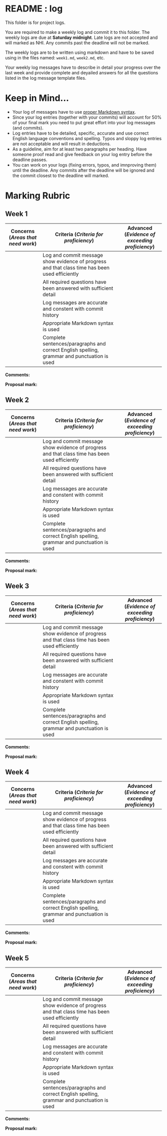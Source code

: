 # README : log
This folder is for project logs.

You are required to make a weekly log and commit it to this folder. The weekly logs are due at **Saturday midnight**. Late logs are not accepted and will marked as NHI. Any commits past the deadline will not be marked.

The weekly logs are to be written using markdown and have to be saved using in the files named: ```week1.md```, ```week2.md```, etc.

Your weekly log messages have to describe in detail your progress over the last week and provide complete and deyailed answers for all the questions listed in the log message template files.

# Keep in Mind...
* Your log of messages have to use [proper Markdown syntax](https://github.com/adam-p/markdown-here/wiki/Markdown-Cheatsheet).
* Since your log entries (together with your commits) will account for 50% of your final mark you need to put great effort into your log messages (and commits). 
* Log entries have to be detailed, specific, accurate and use correct English language conventions and spelling. Typos and sloppy log entries are not acceptable and will result in deductions. 
* As a guideline, aim for at least two paragraphs per heading. Have someone proof read and give feedback on your log entry before the deadline passes. 
* You can work on your logs (fixing errors, typos, and imnproving them) until the deadline. Any commits after the deadline will be ignored and the commit closest to the deadline will marked. 

# Marking Rubric
## Week 1

| Concerns (_Areas that need work_) | Criteria (_Criteria for proficiency_) | Advanced (_Evidence of exceeding proficiency_) |
| ---                               | ---                                   | ---                                            |
| | Log and commit message show evidence of progress and that class time has been used efficiently | | 
| | All required questions have been answered with sufficient detail | |
| | Log messages are accurate and constent with commit history | |
| | Appropriate Markdown syntax is used | |
| | Complete sentences/paragraphs and correct English spelling, grammar and punctuation is used | |

__Comments:__

__Proposal mark:__

## Week 2

| Concerns (_Areas that need work_) | Criteria (_Criteria for proficiency_) | Advanced (_Evidence of exceeding proficiency_) |
| ---                               | ---                                   | ---                                            |
| | Log and commit message show evidence of progress and that class time has been used efficiently | | 
| | All required questions have been answered with sufficient detail | |
| | Log messages are accurate and constent with commit history | |
| | Appropriate Markdown syntax is used | |
| | Complete sentences/paragraphs and correct English spelling, grammar and punctuation is used | |

__Comments:__

__Proposal mark:__

## Week 3

| Concerns (_Areas that need work_) | Criteria (_Criteria for proficiency_) | Advanced (_Evidence of exceeding proficiency_) |
| ---                               | ---                                   | ---                                            |
| | Log and commit message show evidence of progress and that class time has been used efficiently | | 
| | All required questions have been answered with sufficient detail | |
| | Log messages are accurate and constent with commit history | |
| | Appropriate Markdown syntax is used | |
| | Complete sentences/paragraphs and correct English spelling, grammar and punctuation is used | |

__Comments:__

__Proposal mark:__

## Week 4

| Concerns (_Areas that need work_) | Criteria (_Criteria for proficiency_) | Advanced (_Evidence of exceeding proficiency_) |
| ---                               | ---                                   | ---                                            |
| | Log and commit message show evidence of progress and that class time has been used efficiently | | 
| | All required questions have been answered with sufficient detail | |
| | Log messages are accurate and constent with commit history | |
| | Appropriate Markdown syntax is used | |
| | Complete sentences/paragraphs and correct English spelling, grammar and punctuation is used | |

__Comments:__

__Proposal mark:__

## Week 5

| Concerns (_Areas that need work_) | Criteria (_Criteria for proficiency_) | Advanced (_Evidence of exceeding proficiency_) |
| ---                               | ---                                   | ---                                            |
| | Log and commit message show evidence of progress and that class time has been used efficiently | | 
| | All required questions have been answered with sufficient detail | |
| | Log messages are accurate and constent with commit history | |
| | Appropriate Markdown syntax is used | |
| | Complete sentences/paragraphs and correct English spelling, grammar and punctuation is used | |

__Comments:__

__Proposal mark:__
